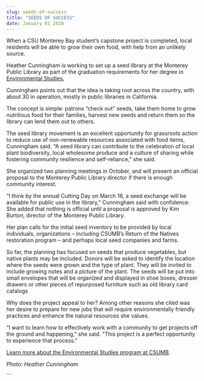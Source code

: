 ```yaml
---
slug: seeds-of-success
title: "SEEDS OF SUCCESS"
date: January 01 2020
---
```


 
<p>
  When a CSU Monterey Bay student’s capstone project is completed, local
  residents will be able to grow their own food, with help from an unlikely
  source.
</p>
<p>
  Heather Cunningham is working to set up a seed library at the Monterey Public
  Library as part of the graduation requirements for her degree in
  <a href="https://sep.csumb.edu/es/">Environmental Studies.</a>
</p>
<p>
  Cunningham points out that the idea is taking root across the country, with
  about 30 in operation, mostly in public libraries in California.
</p>
<p>
  The concept is simple: patrons “check out” seeds, take them home to grow
  nutritious food for their families, harvest new seeds and return them so the
  library can lend them out to others.
</p>
<p>
  The seed library movement is an excellent opportunity for grassroots action to
  reduce use of non-renewable resources associated with food items, Cunningham
  said. “A seed library can contribute to the celebration of local plant
  biodiversity, local wholesome produce and a culture of sharing while fostering
  community resilience and self-reliance," she said.
</p>
<p>
  She organized two planning meetings in October, and will present an official
  proposal to the Monterey Public Library director if there is enough community
  interest.
</p>
<p>
  “I think by the annual Cutting Day on March 16, a seed exchange will be
  available for public use in the library,” Cunningham said with confidence. She
  added that nothing is official until a proposal is approved by Kim Burton,
  director of the Monterey Public Library.
</p>
<p>
  Her plan calls for the initial seed inventory to be provided by local
  individuals, organizations – including CSUMB’s Return of the Natives
  restoration program – and perhaps local seed companies and farms.
</p>
<p>
  So far, the planning has focused on seeds that produce vegetables, but native
  plants may be included. Donors will be asked to identify the location where
  the seeds were grown and the type of plant. They will be invited to include
  growing notes and a picture of the plant. The seeds will be put into small
  envelopes that will be organized and displayed in shoe boxes, dresser drawers
  or other pieces of repurposed furniture such as old library card catalogs
</p>
<p>
  Why does the project appeal to her? Among other reasons she cited was her
  desire to prepare for new jobs that will require environmentally friendly
  practices and enhance the natural resources she values.
</p>
<p>
  “I want to learn how to effectively work with a community to get projects off
  the ground and happening," she said. "This project is a perfect opportunity to
  experience that process."
</p>
<p>
  <a href="https://sep.csumb.edu/es/"
    >Learn more about the Environmental Studies program at CSUMB</a
  >.
</p>
<p><em>Photo: Heather Cunningham</em></p>
<p></p>
<p></p>
<p></p>
<p></p>
```
